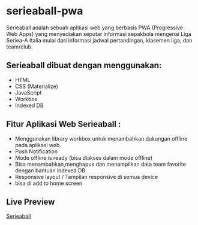 # serieaball-pwa

Serieaball adalah sebuah aplikasi web yang berbasis PWA (Progressive Web Apps) yang menyediakan seputar informasi sepakbola mengenai Liga Seriea-A Italia mulai dari informasi jadwal pertandingan, klasemen liga, dan team/club.
<br>

<h2>Serieaball dibuat dengan menggunakan:</h2>
<ul>
  <li>HTML</li>
  <li>CSS (Materialize)</li>
  <li>JavaScript</li>
  <li>Workbox</li>
  <li>Indexed DB</li>
</ul>

<h2>Fitur Aplikasi Web Serieaball :</h2>
<ul>
  <li>Menggunakan library workbox untuk menambahkan dukungan offline pada aplikasi web.</li>
  <li>Push Notification</li>
  <li>Mode offline is ready (bisa diakses dalam mode offline)</li>
  <li>Bisa menambahkan,menghapus dan menampilkan data team favorite dengan bantuan indexed DB</li>
  <li>Responsive layout / Tampilan responsive di semua device</li>
  <li>bisa di add to home screen</li>
</ul>

<h2>Live Preview</h2>
<a href="https://serieaball.web.app/">Serieaball</a>
